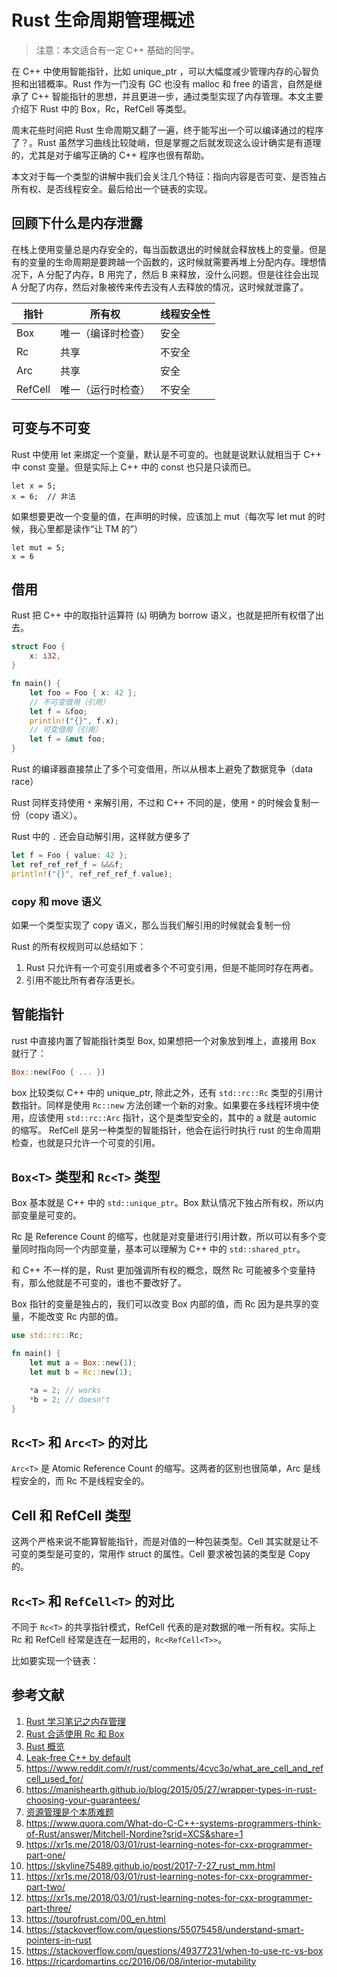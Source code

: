 # Rust 生命周期管理概述

<!--
ID: e38ad9a2-3b93-4e11-8503-58a3e4d1c85f
Status: draft
Date: 2019-02-17T14:58:05
Modified: 2020-05-16T10:54:42
wp_id: 169
-->

> 注意：本文适合有一定 C++ 基础的同学。

在 C++ 中使用智能指针，比如 unique_ptr ，可以大幅度减少管理内存的心智负担和出错概率。Rust 作为一门没有 GC 也没有 malloc 和 free 的语言，自然是继承了 C++ 智能指针的思想，并且更进一步，通过类型实现了内存管理。本文主要介绍下 Rust 中的 Box，Rc，RefCell 等类型。

周末花些时间把 Rust 生命周期又翻了一遍，终于能写出一个可以编译通过的程序了？。Rust 虽然学习曲线比较陡峭，但是掌握之后就发现这么设计确实是有道理的，尤其是对于编写正确的 C++ 程序也很有帮助。

本文对于每一个类型的讲解中我们会关注几个特征：指向内容是否可变、是否独占所有权、是否线程安全。最后给出一个链表的实现。

## 回顾下什么是内存泄露

在栈上使用变量总是内存安全的，每当函数退出的时候就会释放栈上的变量。但是有的变量的生命周期是要跨越一个函数的，这时候就需要再堆上分配内存。理想情况下，A 分配了内存，B 用完了，然后 B 来释放，没什么问题。但是往往会出现 A 分配了内存，然后对象被传来传去没有人去释放的情况，这时候就泄露了。

| 指针  |  所有权 |线程安全性|
| ------------ | ------------ |-----------|
| Box  |  唯一（编译时检查） |安全|
|Rc   | 共享  |不安全|
|Arc|共享| 安全|
|RefCell|唯一（运行时检查）|不安全|

## 可变与不可变

Rust 中使用 let 来绑定一个变量，默认是不可变的。也就是说默认就相当于 C++ 中 const 变量。但是实际上 C++ 中的 const 也只是只读而已。

```
let x = 5;
x = 6;  // 非法
```
如果想要更改一个变量的值，在声明的时候，应该加上 mut（每次写 let mut 的时候，我心里都是读作“让 TM 的”）

```
let mut = 5;
x = 6
```

## 借用

Rust 把 C++ 中的取指针运算符 (`&`) 明确为 borrow 语义，也就是把所有权借了出去。

```rust
struct Foo {
    x: i32,
}

fn main() {
    let foo = Foo { x: 42 };
    // 不可变借用（引用）
    let f = &foo;
    println!("{}", f.x);
    // 可变借用（引用）
    let f = &mut foo;
}
```

Rust 的编译器直接禁止了多个可变借用，所以从根本上避免了数据竞争（data race）

Rust 同样支持使用 `*` 来解引用，不过和 C++ 不同的是，使用 `*` 的时候会复制一份（copy 语义）。

Rust 中的 `.` 还会自动解引用，这样就方便多了

```rust
let f = Foo { value: 42 };
let ref_ref_ref_f = &&&f;
println!("{}", ref_ref_ref_f.value);
```

### copy 和 move 语义

如果一个类型实现了 copy 语义，那么当我们解引用的时候就会复制一份

Rust 的所有权规则可以总结如下：

1. Rust 只允许有一个可变引用或者多个不可变引用，但是不能同时存在两者。
2. 引用不能比所有者存活更长。

## 智能指针

rust 中直接内置了智能指针类型 Box, 如果想把一个对象放到堆上，直接用 Box 就行了：
```rust
Box::new(Foo { ... })
```

box 比较类似 C++ 中的 unique_ptr, 除此之外，还有 `std::rc::Rc` 类型的引用计数指针。同样是使用 `Rc::new` 方法创建一个新的对象。如果要在多线程环境中使用，应该使用 `std::rc::Arc` 指针，这个是类型安全的，其中的 a 就是 automic 的缩写。
RefCell 是另一种类型的智能指针，他会在运行时执行 rust 的生命周期检查，也就是只允许一个可变的引用。
## `Box<T>` 类型和 `Rc<T>` 类型

Box 基本就是 C++ 中的 `std::unique_ptr`。Box 默认情况下独占所有权，所以内部变量是可变的。

Rc 是 Reference Count 的缩写，也就是对变量进行引用计数，所以可以有多个变量同时指向同一个内部变量，基本可以理解为 C++ 中的 `std::shared_ptr`。

和 C++ 不一样的是，Rust 更加强调所有权的概念，既然 Rc 可能被多个变量持有，那么他就是不可变的，谁也不要改好了。

Box 指针的变量是独占的，我们可以改变 Box 内部的值，而 Rc 因为是共享的变量，不能改变 Rc 内部的值。

```rust
use std::rc::Rc;

fn main() {
    let mut a = Box::new(1);
    let mut b = Rc::new(1);

    *a = 2; // works
    *b = 2; // doesn"t
}
```

## `Rc<T>` 和 `Arc<T>` 的对比

`Arc<T>` 是 Atomic Reference Count 的缩写。这两者的区别也很简单，Arc 是线程安全的，而 Rc 不是线程安全的。

## Cell 和 RefCell 类型

这两个严格来说不能算智能指针，而是对值的一种包装类型。Cell 其实就是让不可变的类型是可变的，常用作 struct 的属性。Cell 要求被包装的类型是 Copy 的。

## `Rc<T>` 和 `RefCell<T>` 的对比

不同于 `Rc<T>` 的共享指针模式，RefCell 代表的是对数据的唯一所有权。实际上 Rc 和 RefCell 经常是连在一起用的，`Rc<RefCell<T>>`。

比如要实现一个链表：

## 参考文献

1. [Rust 学习笔记之内存管理](http://bitking.wang/2019/03/19/rust-memory.html)
2. [Rust 合适使用 Rc 和 Box](https://codeday.me/bug/20190303/755318.html)
3. [Rust 概览](https://www.infoq.cn/article/rust-core-components)
4. [Leak-free C++ by default](https://www.youtube.com/watch?v=JfmTagWcqoE)
5. https://www.reddit.com/r/rust/comments/4cvc3o/what_are_cell_and_refcell_used_for/
6. https://manishearth.github.io/blog/2015/05/27/wrapper-types-in-rust-choosing-your-guarantees/
7. [资源管理是个本质难题](https://yuheng.io/articles/resource-management-is-hard)
8. https://www.quora.com/What-do-C-C++-systems-programmers-think-of-Rust/answer/Mitchell-Nordine?srid=XCS&share=1
9. https://xr1s.me/2018/03/01/rust-learning-notes-for-cxx-programmer-part-one/
10. https://skyline75489.github.io/post/2017-7-27_rust_mm.html
11. https://xr1s.me/2018/03/01/rust-learning-notes-for-cxx-programmer-part-two/
12. https://xr1s.me/2018/03/01/rust-learning-notes-for-cxx-programmer-part-three/
13. https://tourofrust.com/00_en.html
14. https://stackoverflow.com/questions/55075458/understand-smart-pointers-in-rust
15. https://stackoverflow.com/questions/49377231/when-to-use-rc-vs-box
16. https://ricardomartins.cc/2016/06/08/interior-mutability